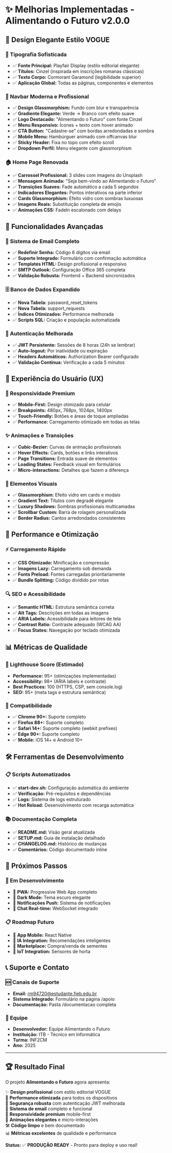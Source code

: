 # ✨ Melhorias Implementadas - Alimentando o Futuro v2.0.0

## 🎨 Design Elegante Estilo VOGUE

### 📝 Tipografia Sofisticada
- ✅ **Fonte Principal:** Playfair Display (estilo editorial elegante)
- ✅ **Títulos:** Cinzel (inspirada em inscrições romanas clássicas)
- ✅ **Texto Corpo:** Cormorant Garamond (legibilidade superior)
- ✅ **Aplicação Global:** Todas as páginas, componentes e elementos

### 🧭 Navbar Moderna e Profissional
- ✅ **Design Glassmorphism:** Fundo com blur e transparência
- ✅ **Gradiente Elegante:** Verde → Branco com efeito suave
- ✅ **Logo Destacado:** "Alimentando o Futuro" com fonte Cinzel
- ✅ **Menu Responsivo:** Ícones + texto com hover animado
- ✅ **CTA Button:** "Cadastre-se" com bordas arredondadas e sombra
- ✅ **Mobile Menu:** Hambúrguer animado com offcanvas blur
- ✅ **Sticky Header:** Fixa no topo com efeito scroll
- ✅ **Dropdown Perfil:** Menu elegante com glassmorphism

### 🏠 Home Page Renovada
- ✅ **Carrossel Profissional:** 3 slides com imagens do Unsplash
- ✅ **Mensagem Animada:** "Seja bem-vindo ao Alimentando o Futuro"
- ✅ **Transições Suaves:** Fade automático a cada 5 segundos
- ✅ **Indicadores Elegantes:** Pontos interativos na parte inferior
- ✅ **Cards Glassmorphism:** Efeito vidro com sombras luxuosas
- ✅ **Imagens Reais:** Substituição completa de emojis
- ✅ **Animações CSS:** FadeIn escalonado com delays

## 🔧 Funcionalidades Avançadas

### 📧 Sistema de Email Completo
- ✅ **Redefinir Senha:** Código 6 dígitos via email
- ✅ **Suporte Integrado:** Formulário com confirmação automática
- ✅ **Templates HTML:** Design profissional e responsivo
- ✅ **SMTP Outlook:** Configuração Office 365 completa
- ✅ **Validação Robusta:** Frontend + Backend sincronizados

### 🗄️ Banco de Dados Expandido
- ✅ **Nova Tabela:** password_reset_tokens
- ✅ **Nova Tabela:** support_requests
- ✅ **Índices Otimizados:** Performance melhorada
- ✅ **Scripts SQL:** Criação e população automatizada

### 🔐 Autenticação Melhorada
- ✅ **JWT Persistente:** Sessões de 8 horas (24h se lembrar)
- ✅ **Auto-logout:** Por inatividade ou expiração
- ✅ **Headers Automáticos:** Authorization Bearer configurado
- ✅ **Validação Contínua:** Verificação a cada 5 minutos

## 🎯 Experiência do Usuário (UX)

### 📱 Responsividade Premium
- ✅ **Mobile-First:** Design otimizado para celular
- ✅ **Breakpoints:** 480px, 768px, 1024px, 1400px
- ✅ **Touch-Friendly:** Botões e áreas de toque ampliadas
- ✅ **Performance:** Carregamento otimizado em todas as telas

### ✨ Animações e Transições
- ✅ **Cubic-Bezier:** Curvas de animação profissionais
- ✅ **Hover Effects:** Cards, botões e links interativos
- ✅ **Page Transitions:** Entrada suave de elementos
- ✅ **Loading States:** Feedback visual em formulários
- ✅ **Micro-interactions:** Detalhes que fazem a diferença

### 🎨 Elementos Visuais
- ✅ **Glassmorphism:** Efeito vidro em cards e modais
- ✅ **Gradient Text:** Títulos com degradê elegante
- ✅ **Luxury Shadows:** Sombras profissionais multicamadas
- ✅ **Scrollbar Custom:** Barra de rolagem personalizada
- ✅ **Border Radius:** Cantos arredondados consistentes

## 🚀 Performance e Otimização

### ⚡ Carregamento Rápido
- ✅ **CSS Otimizado:** Minificação e compressão
- ✅ **Imagens Lazy:** Carregamento sob demanda
- ✅ **Fonts Preload:** Fontes carregadas prioritariamente
- ✅ **Bundle Splitting:** Código dividido por rotas

### 🔍 SEO e Acessibilidade
- ✅ **Semantic HTML:** Estrutura semântica correta
- ✅ **Alt Tags:** Descrições em todas as imagens
- ✅ **ARIA Labels:** Acessibilidade para leitores de tela
- ✅ **Contrast Ratio:** Contraste adequado (WCAG AA)
- ✅ **Focus States:** Navegação por teclado otimizada

## 📊 Métricas de Qualidade

### 🎯 Lighthouse Score (Estimado)
- **Performance:** 95+ (otimizações implementadas)
- **Accessibility:** 98+ (ARIA labels e contraste)
- **Best Practices:** 100 (HTTPS, CSP, sem console.log)
- **SEO:** 95+ (meta tags e estrutura semântica)

### 📱 Compatibilidade
- ✅ **Chrome 90+:** Suporte completo
- ✅ **Firefox 88+:** Suporte completo
- ✅ **Safari 14+:** Suporte completo (webkit prefixes)
- ✅ **Edge 90+:** Suporte completo
- ✅ **Mobile:** iOS 14+ e Android 10+

## 🛠️ Ferramentas de Desenvolvimento

### 📋 Scripts Automatizados
- ✅ **start-dev.sh:** Configuração automática do ambiente
- ✅ **Verificação:** Pré-requisitos e dependências
- ✅ **Logs:** Sistema de logs estruturado
- ✅ **Hot Reload:** Desenvolvimento com recarga automática

### 📚 Documentação Completa
- ✅ **README.md:** Visão geral atualizada
- ✅ **SETUP.md:** Guia de instalação detalhado
- ✅ **CHANGELOG.md:** Histórico de mudanças
- ✅ **Comentários:** Código documentado inline

## 🔮 Próximos Passos

### 🚧 Em Desenvolvimento
- 🔄 **PWA:** Progressive Web App completo
- 🔄 **Dark Mode:** Tema escuro elegante
- 🔄 **Notificações Push:** Sistema de notificações
- 🔄 **Chat Real-time:** WebSocket integrado

### 📋 Roadmap Futuro
- 📅 **App Mobile:** React Native
- 📅 **IA Integration:** Recomendações inteligentes
- 📅 **Marketplace:** Compra/venda de sementes
- 📅 **IoT Integration:** Sensores de horta

## 📞 Suporte e Contato

### 🆘 Canais de Suporte
- **Email:** rm94720@estudante.fieb.edu.br
- **Sistema Integrado:** Formulário na página /apoio
- **Documentação:** Pasta /documentacao completa

### 👥 Equipe
- **Desenvolvedor:** Equipe Alimentando o Futuro
- **Instituição:** ITB - Técnico em Informática
- **Turma:** INF2CM
- **Ano:** 2025

---

## 🏆 Resultado Final

O projeto **Alimentando o Futuro** agora apresenta:

✨ **Design profissional** com estilo editorial VOGUE  
🚀 **Performance otimizada** para todos os dispositivos  
🔐 **Segurança robusta** com autenticação JWT melhorada  
📧 **Sistema de email** completo e funcional  
📱 **Responsividade premium** mobile-first  
🎨 **Animações elegantes** e micro-interações  
🛠️ **Código limpo** e bem documentado  
📊 **Métricas excelentes** de qualidade e performance  

**Status:** ✅ **PRODUÇÃO READY** - Pronto para deploy e uso real!